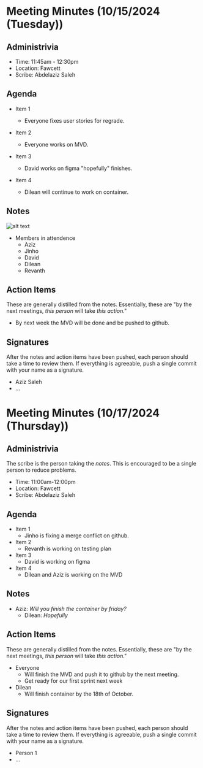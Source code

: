 # Meeting Minutes (10/15/2024 (Tuesday))

## Administrivia
* Time: 11:45am - 12:30pm
* Location: Fawcett 
* Scribe: Abdelaziz Saleh

## Agenda
* Item 1
  * Everyone fixes user stories for regrade.

* Item 2
  * Everyone works on MVD.

* Item 3
  * David works on figma "hopefully" finishes.

* Item 4
  * Dilean will continue to work on container.

## Notes
![alt text](../../assets/notes/note-on-10-08.png)
* Members in attendence
    * Aziz
    * Jinho
    * David
    * Dilean 
    * Revanth

## Action Items
These are generally distilled from the notes. Essentially, these are "by the next meetings, _this person_ will take _this action_."
* By next week the MVD will be done and be pushed to github.

## Signatures
After the notes and action items have been pushed, each person should take a time to review them. If everything is agreeable, push a single commit with your name as a signature. 
* Aziz Saleh
* ...

# Meeting Minutes (10/17/2024 (Thursday))

## Administrivia
The scribe is the person taking the _notes_. This is encouraged to be a single person to reduce problems.
* Time: 11:00am-12:00pm
* Location: Fawcett
* Scribe: Abdelaziz Saleh

## Agenda
* Item 1
  * Jinho is fixing a merge conflict on github.
* Item 2
  * Revanth is working on testing plan
* Item 3
  * David is working on figma 
* Item 4 
  * Dilean and Aziz is working on the MVD

## Notes
* Aziz: _Will you finish the container by friday?_
  * Dilean: _Hopefully_

## Action Items
These are generally distilled from the notes. Essentially, these are "by the next meetings, _this person_ will take _this action_."
* Everyone
  * Will finish the MVD and push it to github by the next meeting.
  * Get ready for our first sprint next week
* Dilean 
  * Will finish container by the 18th of October.


## Signatures
After the notes and action items have been pushed, each person should take a time to review them. If everything is agreeable, push a single commit with your name as a signature. 
* Person 1
* ...